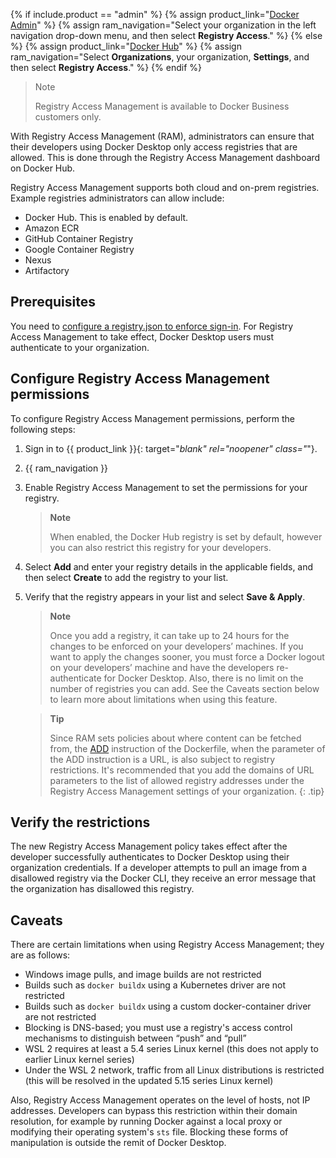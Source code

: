 {% if include.product == "admin" %}
  {% assign product_link="[Docker Admin](https://admin.docker.com)" %}
  {% assign ram_navigation="Select your organization in the left navigation drop-down menu, and then select **Registry Access**." %}
{% else %}
  {% assign product_link="[Docker Hub](https://hub.docker.com)" %}
  {% assign ram_navigation="Select **Organizations**, your organization, **Settings**, and then select **Registry Access**." %}
{% endif %}


>Note
>
>Registry Access Management is available to Docker Business customers only. 

With Registry Access Management (RAM), administrators can ensure that their developers using Docker Desktop only access registries that are allowed. This is done through the Registry Access Management dashboard on Docker Hub. 

Registry Access Management supports both cloud and on-prem registries. Example registries administrators can allow include: 
 - Docker Hub. This is enabled by default.
 - Amazon ECR
 - GitHub Container Registry
 - Google Container Registry
 - Nexus
 - Artifactory

## Prerequisites 

You need to [configure a registry.json to enforce sign-in](/docker-hub/configure-sign-in/). For Registry Access Management to take effect, Docker Desktop users must authenticate to your organization.

## Configure Registry Access Management permissions

To configure Registry Access Management permissions, perform the following steps:

1. Sign in to {{ product_link }}{: target="_blank" rel="noopener" class="_"}.
2. {{ ram_navigation }}
3. Enable Registry Access Management to set the permissions for your registry.

   > **Note**
   >
   > When enabled, the Docker Hub registry is set by default, however you can also restrict this registry for your developers.

4. Select **Add** and enter your registry details in the applicable fields, and then select **Create** to add the registry to your list.
5. Verify that the registry appears in your list and select **Save & Apply**.

   > **Note**
   >
   > Once you add a registry, it can take up to 24 hours for the changes to be enforced on your developers’ machines. If you want to apply the changes sooner, you must force a Docker logout on your developers’ machine and have the developers re-authenticate for Docker Desktop. Also, there is no limit on the number of registries you can add. See the Caveats section below to learn more about limitations when using this feature.

   > **Tip**
   >
   > Since RAM sets policies about where content can be fetched from, the [ADD](/engine/reference/builder/#add) instruction of the Dockerfile, when the parameter of the ADD instruction is a URL, is also subject to registry restrictions. It's recommended that you add the domains of URL parameters to the list of allowed registry addresses under the Registry Access Management settings of your organization.
{: .tip}

## Verify the restrictions

The new Registry Access Management policy takes effect after the developer successfully authenticates to Docker Desktop using their organization credentials. If a developer attempts to pull an image from a disallowed registry via the Docker CLI, they receive an error message that the organization has disallowed this registry.

## Caveats

There are certain limitations when using Registry Access Management; they are as follows:

- Windows image pulls, and image builds are not restricted
- Builds such as `docker buildx` using a Kubernetes driver are not restricted
- Builds such as `docker buildx` using a custom docker-container driver are not restricted
- Blocking is DNS-based; you must use a registry's access control mechanisms to distinguish between “push” and “pull”
- WSL 2 requires at least a 5.4 series Linux kernel (this does not apply to earlier Linux kernel series)
- Under the WSL 2 network, traffic from all Linux distributions is restricted (this will be resolved in the updated 5.15 series Linux kernel)

Also, Registry Access Management operates on the level of hosts, not IP addresses. Developers can bypass this restriction within their domain resolution, for example by running Docker against a local proxy or modifying their operating system's `sts` file. Blocking these forms of manipulation is outside the remit of Docker Desktop.
